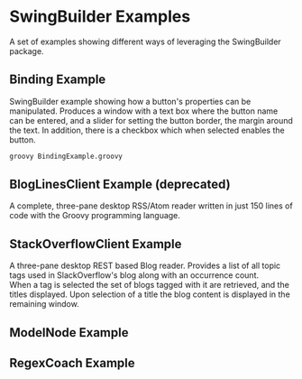 <!--

  SPDX-License-Identifier: Apache-2.0

  Licensed under the Apache License, Version 2.0 (the "License");
  you may not use this file except in compliance with the License.
  You may obtain a copy of the License at

    https://www.apache.org/licenses/LICENSE-2.0

  Unless required by applicable law or agreed to in writing, software
  distributed under the License is distributed on an "AS IS" BASIS,
  WITHOUT WARRANTIES OR CONDITIONS OF ANY KIND, either express or implied.
  See the License for the specific language governing permissions and
  limitations under the License.

-->

# SwingBuilder Examples

A set of examples showing different ways of leveraging the SwingBuilder package.

## Binding Example

SwingBuilder example showing how a button's properties can be manipulated.
Produces a window with a text box where the button name can be entered, and
a slider for setting the button border, the margin around the text.  In
addition, there is a checkbox which when selected enables the button.

```bash
groovy BindingExample.groovy
```


## BlogLinesClient Example (deprecated)

A complete, three-pane desktop RSS/Atom reader written in just 150 lines of code 
with the Groovy programming language.

## StackOverflowClient Example

A three-pane desktop REST based Blog reader.  Provides a list of all topic
tags used in SlackOverflow's blog along with an occurrence count.  
When a tag is selected the set of blogs tagged with it are retrieved, 
and the titles displayed.  Upon selection of a title the blog content is 
displayed in the remaining window.

## ModelNode Example

## RegexCoach Example

